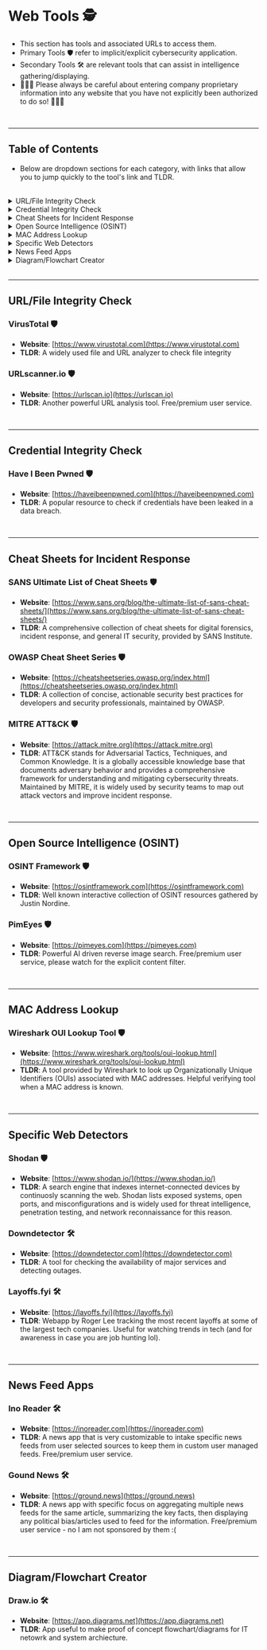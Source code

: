 # Web Tools 🕵️
- This section has tools and associated URLs to access them.
- Primary Tools 🛡️  refer to implicit/explicit cybersecurity application.
- Secondary Tools 🛠️ are relevant tools that can assist in intelligence gathering/displaying.
- 🚨🚨🚨 Please always be careful about entering company proprietary information into any website that you have not explicitly been authorized to do so! 🚨🚨🚨

<br>

---

## Table of Contents
- Below are dropdown sections for each category, with links that allow you to jump quickly to the tool's link and TLDR.

<br>

<details>
  <summary>URL/File Integrity Check</summary>

- [VirusTotal 🛡️](#virustotal-️)
- [URLscanner.io 🛡️](#urlscannerio-️)

</details>

<details>
  <summary>Credential Integrity Check</summary>

- [Have I Been Pwned 🛡️](#have-i-been-pwned-️)

</details>

<details>
  <summary>Cheat Sheets for Incident Response</summary>

- [SANS Ultimate List of Cheat Sheets 🛡️](#sans-ultimate-list-of-cheat-sheets-️)
- [OWASP Cheat Sheet Series 🛡️](#owasp-cheat-sheet-series-️)
- [MITRE ATT&CK 🛡️](#mitre-attck-️)

</details>

<details>
  <summary>Open Source Intelligence (OSINT)</summary>

- [OSINT Framework 🛡️](#osint-framework-️)
- [PimEyes 🛡️](#pimeyes-️)

</details>

<details>
  <summary>MAC Address Lookup</summary>

- [Wireshark OUI Lookup Tool 🛡️](#wireshark-oui-lookup-tool-️)

</details>

<details>
  <summary>Specific Web Detectors</summary>

- [Shodan 🛡️](#shodan-️)
- [Downdetector 🛠️](#downdetector-️)
- [Layoffs.fyi 🛠️](#layoffsfyi-️)

</details>

<details>
  <summary>News Feed Apps</summary>

- [Ino Reader 🛠️](#ino-reader-️)
- [Ground News 🛠️](#ground-news-)
- This link ^ refuses to work and I am actively trouble shooting it.
<!-- Markdown hates this ground news link not sure why https://github.com/OmnissiahCultist/InfoSec_Resources/blob/main/Tools.md#gound-news-%EF%B8%8F -->

</details>

<details>
  <summary>Diagram/Flowchart Creator</summary>

- [Draw.io 🛠️](#drawio-️)

</details>

<br>

---

## URL/File Integrity Check

### VirusTotal 🛡️
- **Website**: [https://www.virustotal.com](https://www.virustotal.com)
- **TLDR**: A widely used file and URL analyzer to check file integrity

### URLscanner.io 🛡️
- **Website**: [https://urlscan.io](https://urlscan.io)
- **TLDR**: Another powerful URL analysis tool. Free/premium user service.

<br>

---

## Credential Integrity Check

### Have I Been Pwned 🛡️
- **Website**: [https://haveibeenpwned.com](https://haveibeenpwned.com)
- **TLDR**: A popular resource to check if credentials have been leaked in a data breach.

<br>

---

## Cheat Sheets for Incident Response

### SANS Ultimate List of Cheat Sheets 🛡️  
- **Website**: [https://www.sans.org/blog/the-ultimate-list-of-sans-cheat-sheets/](https://www.sans.org/blog/the-ultimate-list-of-sans-cheat-sheets/)  
- **TLDR**: A comprehensive collection of cheat sheets for digital forensics, incident response, and general IT security, provided by SANS Institute.

### OWASP Cheat Sheet Series 🛡️  
- **Website**: [https://cheatsheetseries.owasp.org/index.html](https://cheatsheetseries.owasp.org/index.html)  
- **TLDR**: A collection of concise, actionable security best practices for developers and security professionals, maintained by OWASP.

### MITRE ATT&CK 🛡️  
- **Website**: [https://attack.mitre.org](https://attack.mitre.org)  
- **TLDR**: ATT&CK stands for Adversarial Tactics, Techniques, and Common Knowledge. It is a globally accessible knowledge base that documents adversary behavior and provides a comprehensive framework for understanding and mitigating cybersecurity threats. Maintained by MITRE, it is widely used by security teams to map out attack vectors and improve incident response.

<br>

---

## Open Source Intelligence (OSINT)

### OSINT Framework 🛡️
- **Website**: [https://osintframework.com](https://osintframework.com)
- **TLDR**: Well known interactive collection of OSINT resources gathered by Justin Nordine.

### PimEyes 🛡️
- **Website**: [https://pimeyes.com](https://pimeyes.com)
- **TLDR**: Powerful AI driven reverse image search. Free/premium user service, please watch for the explicit content filter.

<br>

---

## MAC Address Lookup

### Wireshark OUI Lookup Tool 🛡️  
- **Website**: [https://www.wireshark.org/tools/oui-lookup.html](https://www.wireshark.org/tools/oui-lookup.html)  
- **TLDR**: A tool provided by Wireshark to look up Organizationally Unique Identifiers (OUIs) associated with MAC addresses. Helpful verifying tool when a MAC address is known.

<br>

---

## Specific Web Detectors

### Shodan 🛡️  
- **Website**: [https://www.shodan.io/](https://www.shodan.io/)  
- **TLDR**: A search engine that indexes internet-connected devices by continuosly scanning the web. Shodan lists exposed systems, open ports, and misconfigurations and is widely used for threat intelligence, penetration testing, and network reconnaissance for this reason.

### Downdetector 🛠️
- **Website**: [https://downdetector.com](https://downdetector.com)
- **TLDR**: A tool for checking the availability of major services and detecting outages.

### Layoffs.fyi 🛠️
- **Website**: [https://layoffs.fyi](https://layoffs.fyi)
- **TLDR**: Webapp by Roger Lee tracking the most recent layoffs at some of the largest tech companies. Useful for watching trends in tech (and for awareness in case you are job hunting lol).

<br>

---

## News Feed Apps

### Ino Reader 🛠️
- **Website**: [https://inoreader.com](https://inoreader.com)
- **TLDR**: A news app that is very customizable to intake specific news feeds from user selected sources to keep them in custom user managed feeds. Free/premium user service.

### Gound News 🛠️
- **Website**: [https://ground.news](https://ground.news)
- **TLDR**: A news app with specific focus on aggregating multiple news feeds for the same article, summarizing the key facts, then displaying any political bias/articles used to feed for the information. Free/premium user service - no I am not sponsored by them :(

<br>

---

## Diagram/Flowchart Creator

### Draw.io 🛠️
- **Website**: [https://app.diagrams.net](https://app.diagrams.net)
- **TLDR**: App useful to make proof of concept flowchart/diagrams for IT netowrk and system archiecture.
